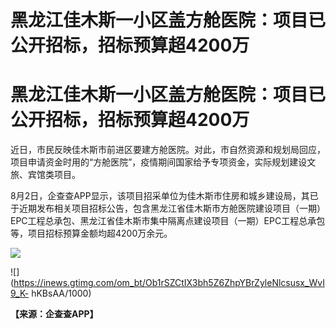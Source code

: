 # 黑龙江佳木斯一小区盖方舱医院：项目已公开招标，招标预算超4200万

# 黑龙江佳木斯一小区盖方舱医院：项目已公开招标，招标预算超4200万

近日，市民反映佳木斯市前进区要建方舱医院。对此，市自然资源和规划局回应，项目申请资金时用的“方舱医院”，疫情期间国家给予专项资金，实际规划建设文旅、宾馆类项目。

8月2日，企查查APP显示，该项目招采单位为佳木斯市住房和城乡建设局，其已于近期发布相关项目招标公告，包含黑龙江省佳木斯市方舱医院建设项目（一期）EPC工程总承包、黑龙江省佳木斯市集中隔离点建设项目（一期）EPC工程总承包等，项目招标预算金额均超4200万余元。

![](https://inews.gtimg.com/om_bt/OwKYGHIl_G8XuDKcnEWUhufB7G6_dSuZcgNSITSZ729bcAA/1000)

![](https://inews.gtimg.com/om_bt/Ob1rSZCtIX3bh5Z6ZhpYBrZyleNlcsusx_WvI9_K-
hKBsAA/1000)

**【来源：企查查APP】**

